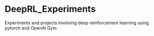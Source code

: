 # DeepRL_Experiments
Experiments and projects involving deep reinforcement learning using pytorch and OpenAI Gym
